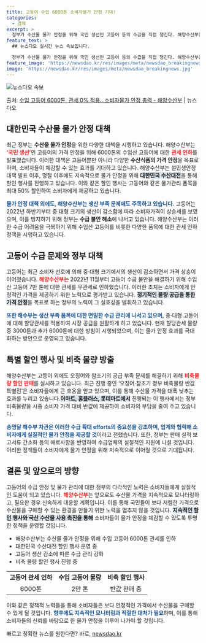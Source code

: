 ```yaml
---
title: 고등어 수입 6000톤 소비자물가 안정 기대!
categories:
  - 경제
excerpt: >
  정부가 수산물 물가 안정을 위해 국민 생선인 고등어 등의 수급을 직접 챙긴다. 해양수산부는 고등어의 가격 안…
feature_text: >
  ## 뉴스다오 실시간 뉴스 속보입니다.

  정부가 수산물 물가 안정을 위해 국민 생선인 고등어 등의 수급을 직접 챙긴다. 해양수산부는 고등어의 가격 안…
feature_image: 'https://newsdao.kr/res/images/meta/newsdao_breakingnews.jpg'
image: 'https://newsdao.kr/res/images/meta/newsdao_breakingnews.jpg'
---
```


![뉴스다오 속보](https://newsdao.kr/res/images/meta/newsdao_breakingnews.jpg)

<p>출처: <a href="https://newsdao.kr/3219" rel="dofollow">수입 고등어 6000톤, 관세 0% 적용…소비자물가 안정 총력 - 해양수산부</a> | 뉴스다오</p>

<h2 data-ke-size="size26">대한민국 수산물 물가 안정 대책</h2>

<p data-ke-size="size16">최근 정부는 <b>수산물 물가 안정</b>을 위한 다양한 대책을 시행하고 있습니다. 해양수산부는 <b><span style="color: #ee2323;">‘국민 생선’</span></b>인 고등어의 가격 안정을 위해 6000톤의 수입산 고등어에 대한 <b><span style="color: #ee2323;">관세 인하</span></b>를 발표했습니다. 이러한 대책은 고등어뿐만 아니라 다양한 <b>수산식품의 가격 안정</b>을 목표로 하며, 소비자들이 체감할 수 있는 효과를 기대하고 있습니다. 해양수산부는 설민생안정 대책 발표 이후, 명절 이후에도 지속적으로 물가 안정을 위해 <b><span style="background-color: #21538527;">대한민국 수산대전</span></b>을 통해 할인 행사를 진행하고 있습니다. 이와 같은 할인 행사는 고등어와 같은 물가관리 품목을 최대 50% 할인하여 소비자에게 제공하고 있습니다.</p>

<p data-ke-size="size16"><b><span style="color: #1a5490;">물가 안정 대책 외에도, 해양수산부는 생산 부족 문제에도 주목하고 있습니다.</span></b> 고등어는 2022년 하반기부터 중·대형 크기의 생산이 감소함에 따라 소비자가격이 상승세를 보였으며, 이를 방지하기 위해 정부는 <b>수급 불안 해소</b>에 나서고 있습니다. 해양수산부는 이러한 수급 어려움을 극복하기 위해 수입산 고등어를 비롯한 다양한 품목에 대한 관세 인하 정책을 시행하고 있습니다.</p>

<h2 data-ke-size="size26">고등어 수급 문제와 정부 대책</h2>

<p data-ke-size="size16">고등어는 최근 소비자 선호에 의해 중·대형 크기에서의 생산이 감소하면서 가격 상승이 이어졌습니다. <b><span style="color: #ee2323;">해양수산부는</span></b> 2022년 11월부터 고등어 수급 불안을 해결하기 위해 수입산 고등어 7만 톤에 대한 관세를 무관세로 인하했습니다. 이러한 조치는 소비자에게 안정적인 가격을 제공하기 위한 노력으로 평가받고 있습니다. <b><span style="background-color: #21538527;">정기적인 물량 공급을 통한 가격 안정</span></b>을 목표로 하는 정부의 노력이 그 실효성을 발휘하고 있습니다.</p>

<p data-ke-size="size16"><b><span style="color: #1a5490;">또한 해수부는 생산 부족 품목에 대한 면밀한 수급 관리에 나서고 있으며,</span></b> 중·대형 고등어에 대해 할당관세를 적용하여 시장 공급을 원활하게 하고 있습니다. 현재 할당관세 물량 중 3000톤과 추가 6000톤에 대한 방침이 시행되었으며, 이는 물가 안정 효과를 극대화하는 방안으로 운영되고 있습니다.</p>

<h2 data-ke-size="size26">특별 할인 행사 및 비축 물량 방출</h2>

<p data-ke-size="size16">해양수산부는 고등어 외에도 오징어와 참조기의 공급 부족 문제를 해결하기 위해 <b><span style="color: #ee2323;">비축물량 할인 판매</span></b>를 실시하고 있습니다. 최근 진행 중인 ‘오징어·참조기 정부 비축물량 반값 특별전’은 소비자들에게 큰 호응을 얻고 있으며, 이를 통해 수산물 가격을 대폭 낮추는 효과를 누리고 있습니다.<b><span style="background-color: #21538527;">이마트, 홈플러스, 롯데마트에서</span></b> 진행되는 이 행사에서는 정부 비축물량을 시중 소비자 가격 대비 반값에 제공하여 소비자의 부담을 줄여 주고 있습니다.</p>

<p data-ke-size="size16"><b><span style="color: #1a5490;">송명달 해수부 차관은 이러한 수급 확대 efforts의 중요성을 강조하며, 업계와 협력해 소비자에게 실질적인 물가 안정을 제공할 것</span></b>이라고 전했습니다. 또한, 정부는 판매 실적 보고서류 간소화 등의 애로사항을 반영하여 수급업체의 실질적인 지원에 나설 것입니다. 이러한 정책들이 소비자에게 물가 안정을 위해 지속적으로 이어질 것으로 기대됩니다.</p>

<h2 data-ke-size="size26">결론 및 앞으로의 방향</h2>

<p data-ke-size="size16">고등어의 수급 안정 및 물가 관리에 대한 정부의 다각적인 노력은 소비자들에게 실질적인 도움이 되고 있습니다. <b><span style="color: #ee2323;">해양수산부</span></b>는 앞으로도 수산물 가격을 지속적으로 모니터링하고, 필요한 경우 신속하게 대응할 계획입니다. 이를 통해 국민들이 보다 저렴한 가격으로 수산물을 구매할 수 있는 환경을 만들기 위한 노력을 멈추지 않을 것입니다. <b><span style="background-color: #21538527;">지속적인 할인 행사와 국산 수산물 사용 촉진을 통해</span></b> 소비자들이 물가 안정을 체감할 수 있도록 투명한 정책을 운영할 것입니다.</p>

<p data-ke-size="size16"></p>

<ul>
<li>해양수산부는 수산물 물가 안정을 위해 수입 고등어 6000톤 관세를 인하</li>
<li>대한민국 수산대전 할인 행사 운영 중</li>
<li>고등어 생산 감소에 따른 수급 관리 강화</li>
<li>비축 물량 할인 행사 진행 중</li>
</ul>

<p data-ke-size="size16"></p>

<table>
<tr>
<td style="text-align: center; height: 17px;"><b>고등어 관세 인하</b></td>
<td style="text-align: center; height: 17px;"><b>수입 고등어 물량</b></td>
<td style="text-align: center; height: 17px;"><b>비축 할인 행사</b></td>
</tr>
<tr>
<td style="text-align: center; height: 17px;">6000톤</td>
<td style="text-align: center; height: 17px;">2만 톤</td>
<td style="text-align: center; height: 17px;">반값 판매 중</td>
</tr>
</table>

<p data-ke-size="size16"></p>

<p data-ke-size="size16"> 이와 같은 정책적 노력들을 통해 소비자들은 보다 안정적인 가격에서 수산물을 구매할 수 있게 될 것입니다. <b><span style="color: #1a5490;">향후에도 지속적인 모니터링과 적절한 대처가 필요</span></b>하며, 이를 통해 소비자들의 신뢰를 바탕으로 한 물가 안정을 이루어 나가야 할 것입니다.</p>

<p data-ke-size="size16"></p> 

빠르고 정확한 뉴스를 원한다면? 바로, <a href="https://newsdao.kr" rel="dofollow">newsdao.kr</a>



